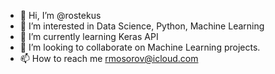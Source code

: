 - 👋 Hi, I’m @rostekus
- 👀 I’m interested in Data Science, Python, Machine Learning
- 🌱 I’m currently learning Keras API
- 💞️ I’m looking to collaborate on Machine Learning projects.
- 📫 How to reach me rmosorov@icloud.com

<!---
rostekus/rostekus is a ✨ special ✨ repository because its `README.md` (this file) appears on your GitHub profile.
You can click the Preview link to take a look at your changes.
--->
